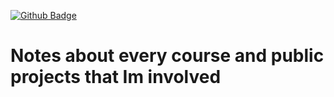 [![Github Badge](https://img.shields.io/github/last-commit/Rayxan/MyNotes)](https://img.shields.io/github/last-commit/Rayxan/MyNotes)

# Notes about every course and public projects that Im involved
